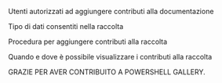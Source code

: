 Utenti autorizzati ad aggiungere contributi alla documentazione

Tipo di dati consentiti nella raccolta

Procedura per aggiungere contributi alla raccolta

Quando e dove è possibile visualizzare i contributi alla raccolta

GRAZIE PER AVER CONTRIBUITO A POWERSHELL GALLERY.

<!--HONumber=Aug16_HO3-->


